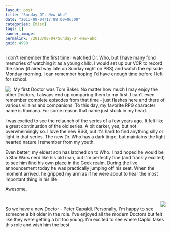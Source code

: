 ```yaml
---
layout: post
title: "Sunday OT: New Who"
date: "2013-08-04T17:08:00+06:00"
categories: [misc]
tags: []
banner_image: 
permalink: /2013/08/04/Sunday-OT-New-Who
guid: 4998
---
```


I don't remember the first time I watched Dr. Who, but I have many fond memories of watching it as a young child. I would set up our VCR to record the show (it aired way late on Sunday night on PBS) and watch the episode Monday morning. I can remember hoping I'd have enough time before I left for school.
<!--more-->
<img src="https://static.raymondcamden.com/images/tom-baker2.jpg" style="float:left;margin-right:10px" />
 My first Doctor was Tom Baker. No matter how much I may enjoy the other Doctors, I always end up comparing them to my first. I can't even remember complete episodes from that time - just flashes here and there of various villains and companions. To this day, my favorite RPG character name is Romana. For some reason that name just stuck in my head. 

I was excited to see the relaunch of the series of a few years ago. It felt like a great continuation of the old series. A bit darker, yes, but not overwhelmingly so. I love the new BSG, but it's hard to find anything silly or light in that series. The new Dr. Who has a dark tinge, but maintains the light hearted nature I remember from my youth.

Even better, my eldest son has latched on to Who. I had hoped he would be a Star Wars nerd like his old man, but I'm perfectly fine (and frankly excited) to see him find his own place in the Geek realm. During the live announcement today he was practically jumping off his seat. When the moment arrived, he gripped my arm as if he were about to hear the most important thing in his life.

Awesome.

<br clear="all" />

<img src="https://static.raymondcamden.com/images/Capaldi Crop Sm1.jpg"  style="float:right;margin-left: 10px;" />

So we have a new Doctor - Peter Capaldi. Personally, I'm happy to see someone a bit older in the role. I've enjoyed all the modern Doctors but felt like they were getting a bit too young. I'm excited to see where Capldi takes this role and wish him the best.

<br clear="all" />